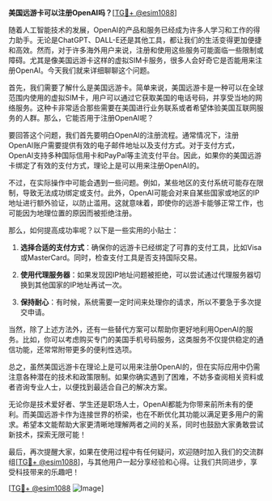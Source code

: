 **美国远游卡可以注册OpenAI吗？**[[TG💪+ @esim1088](https://t.me/s/esim1088)]

随着人工智能技术的发展，OpenAI的产品和服务已经成为许多人学习和工作的得力助手。无论是ChatGPT、DALL-E还是其他工具，都让我们的生活变得更加便捷和高效。然而，对于许多海外用户来说，注册和使用这些服务可能面临一些限制或障碍。尤其是像美国远游卡这样的虚拟SIM卡服务，很多人会好奇它是否能用来注册OpenAI。今天我们就来详细聊聊这个问题。

首先，我们需要了解什么是美国远游卡。简单来说，美国远游卡是一种可以在全球范围内使用的虚拟SIM卡，用户可以通过它获取美国的电话号码，并享受当地的网络服务。这种卡非常适合那些需要在美国进行业务联系或者希望体验美国互联网服务的人群。那么，它能否用于注册OpenAI呢？

要回答这个问题，我们首先要明白OpenAI的注册流程。通常情况下，注册OpenAI账户需要提供有效的电子邮件地址以及支付方式。对于支付方式，OpenAI支持多种国际信用卡和PayPal等主流支付平台。因此，如果你的美国远游卡绑定了有效的支付方式，理论上是可以用来注册OpenAI的。

不过，在实际操作中可能会遇到一些问题。例如，某些地区的支付系统可能存在限制，导致无法成功绑定或支付。此外，OpenAI可能会对来自某些国家或地区的IP地址进行额外验证，以防止滥用。这就意味着，即使你的远游卡能够正常工作，也可能因为地理位置的原因而被拒绝注册。

那么，如何提高成功率呢？以下是一些实用的小贴士：

1. **选择合适的支付方式**：确保你的远游卡已经绑定了可靠的支付工具，比如Visa或MasterCard。同时，检查支付工具是否支持国际交易。
   
2. **使用代理服务器**：如果发现因IP地址问题被拒绝，可以尝试通过代理服务器切换到其他国家的IP地址再试一次。

3. **保持耐心**：有时候，系统需要一定时间来处理你的请求，所以不要急于多次提交申请。

当然，除了上述方法外，还有一些替代方案可以帮助你更好地利用OpenAI的服务。比如，你可以考虑购买专门的美国手机号码服务，这类服务不仅提供稳定的通信功能，还常常附带更多的便利性选项。

总之，虽然美国远游卡在理论上是可以用来注册OpenAI的，但在实际应用中仍需注意各种潜在的技术和政策限制。如果你确实遇到了困难，不妨多查阅相关资料或者咨询专业人士，以便找到最适合自己的解决方案。

无论你是技术爱好者、学生还是职场人士，OpenAI都能为你带来前所未有的便利。而美国远游卡作为连接世界的桥梁，也在不断优化其功能以满足更多用户的需求。希望本文能帮助大家更清晰地理解两者之间的关系，同时也鼓励大家勇敢尝试新技术，探索无限可能！

最后，再次提醒大家，如果在使用过程中有任何疑问，欢迎随时加入我们的交流群组[[TG💪+ @esim1088](https://t.me/s/esim1088)]，与其他用户一起分享经验和心得。让我们共同进步，享受科技带来的乐趣吧！

[[TG💪+ @esim1088](https://t.me/s/esim1088) ![Image](https://i.postimg.cc/4NQfJmqS/Snipaste-2025-05-13-00-14-12.png)]